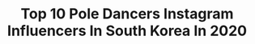 ---
title: Top 10 Pole Dancers Instagram Influencers In South Korea In 2020
description: >-
  Find top pole dancers Instagram influencers in South Korea in 2020. Most popular hashtags: #poledance #pole #poledancer #fitnessstar.
platform: Instagram
profiles:
  - username: "inyeong32"
    fullname: >-
      대한폴댄스연맹(KBPF) 조인영
    location: "South Korea"
    followers: 21001
    engagement: 617
    commentsToLikes: 0.021222
    avatar: "https://scontent-gmp1-1.cdninstagram.com/v/t51.2885-19/s320x320/70410330_754532771654062_2094886778413514752_n.jpg?_nc_ht=scontent-gmp1-1.cdninstagram.com&_nc_ohc=0upsK2sjcIgAX-jeeEC&oh=c172c36db95d551194b9a8d6e7663aa2&oe=5EA56EE0"
    verified: false
    hashtags: "#pose, #poledance, #polecombos, #polepose"
  - username: "pole_beyon"
    fullname: >-
      Beyon 비욘💜🇰🇷
    location: "South Korea"
    followers: 19595
    engagement: 273
    commentsToLikes: 0.073309
    avatar: "https://scontent-ssn1-1.cdninstagram.com/v/t51.2885-19/s320x320/84338097_295932691368843_6904544821814231040_n.jpg?_nc_ht=scontent-ssn1-1.cdninstagram.com&_nc_ohc=FPTAeeMp8ewAX-P_H1V&oh=6c4f902767b0ed19ca8767838a9afd55&oe=5E92D7CE"
    verified: false
    hashtags: "#model, #beyon, #health, #selfie"
  - username: "qsun_ots"
    fullname: >-
      
    location: "South Korea"
    followers: 14736
    engagement: 512
    commentsToLikes: 0.019240
    avatar: "https://scontent-lhr8-1.cdninstagram.com/v/t51.2885-19/s320x320/80673851_1012091879183985_8982187512692736000_n.jpg?_nc_ht=scontent-lhr8-1.cdninstagram.com&_nc_ohc=EBAyKm8TVMUAX9MT9jy&oh=6a05997acdb7ab94ffd8c78841482078&oe=5EB9D3D4"
    verified: false
    hashtags: "#pinkpanther, #magazine, #knife, #pottery"
  - username: "yangayoung"
    fullname: >-
      Ayoung🇰🇷
    location: "South Korea"
    followers: 23774
    engagement: 166
    commentsToLikes: 0.038564
    avatar: "https://scontent-ams4-1.cdninstagram.com/v/t51.2885-19/s320x320/81177737_1037656359901448_4062075503283011584_n.jpg?_nc_ht=scontent-ams4-1.cdninstagram.com&_nc_ohc=LTSAau10-EsAX9gIPZg&oh=ff4fa75b3ac89f358826c0c45ff10776&oe=5EB6A710"
    verified: false
    hashtags: "#pddynamiccombo, #pdtumble, #pdiguana, #pdrussiansplitdrop"
  - username: "lovelyn210"
    fullname: >-
      달려라하린🏃‍♀️❣ 운동하는스포츠아나운서
    location: "South Korea"
    followers: 7265
    engagement: 1365
    commentsToLikes: 0.049493
    avatar: "https://scontent-lhr8-1.cdninstagram.com/v/t51.2885-19/s320x320/83519896_1039960083017713_8272159492301389824_n.jpg?_nc_ht=scontent-lhr8-1.cdninstagram.com&_nc_ohc=gc77j-c5cWkAX9k2yM_&oh=d403373d0513db30e3ad551685468f3c&oe=5EBC4BD5"
    verified: false
    hashtags: "#airfly, #new, #vt, #leblanc"
  - username: "bibisister_j"
    fullname: >-
      운동하는 쇼호스트 전지영  | 비비언니
    location: "South Korea"
    followers: 71212
    engagement: 62
    commentsToLikes: 0.119390
    avatar: "https://scontent-lhr8-1.cdninstagram.com/v/t51.2885-19/s320x320/90180922_2652907214929272_5747577071467495424_n.jpg?_nc_ht=scontent-lhr8-1.cdninstagram.com&_nc_ohc=HM_KKlZFt8YAX-jfZsI&oh=b1c431a15f30cd361fc9ca237f0f7d19&oe=5EBC9598"
    verified: false
    hashtags: "#eatingshow, #bbbv, #makeup, #unicef"
  - username: "julie_swing"
    fullname: >-
      줄리스윙
    location: "South Korea"
    followers: 16859
    engagement: 336
    commentsToLikes: 0.044403
    avatar: "https://scontent-ams4-1.cdninstagram.com/v/t51.2885-19/s320x320/32359124_177044443139305_8106547928484544512_n.jpg?_nc_ht=scontent-ams4-1.cdninstagram.com&_nc_ohc=2Vq67ZWUxI8AX__xh64&oh=f1bbe393f6f1ef82a9cecfd6e0ac3f33&oe=5EB1127E"
    verified: false
    hashtags: "#instagolf, #poledance, #viko, #salad"
  - username: "pole1selena"
    fullname: >-
      selena
    location: "South Korea"
    followers: 5984
    engagement: 444
    commentsToLikes: 0.029494
    avatar: "https://scontent-ams4-1.cdninstagram.com/v/t51.2885-19/s320x320/89456808_2588505094803547_5511411010432401408_n.jpg?_nc_ht=scontent-ams4-1.cdninstagram.com&_nc_ohc=K8E62n1Vf1wAX_B6rJP&oh=be17eab490ff40a55ed93e3b1ac26fa3&oe=5EB9B827"
    verified: false
    hashtags: "#fun, #power, #friday, #christmas"
  - username: "ilprobody"
    fullname: >-
      바디프로필 프로필 일프로바디
    location: "South Korea"
    followers: 5225
    engagement: 476
    commentsToLikes: 0.011097
    avatar: "https://scontent-amt2-1.cdninstagram.com/v/t51.2885-19/s320x320/65802780_428279097771330_6382512613800017920_n.jpg?_nc_ht=scontent-amt2-1.cdninstagram.com&_nc_ohc=AV5uQNc6WAwAX8menXP&oh=06a4eff6f8e0881165ac66d5ba52d66b&oe=5EB69675"
    verified: false
    hashtags: "#nfc, #fitnessstar, #nfckorea, #fitnessstar"
---